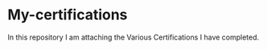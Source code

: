 # My-certifications
In this repository I am attaching the Various Certifications I have completed.


